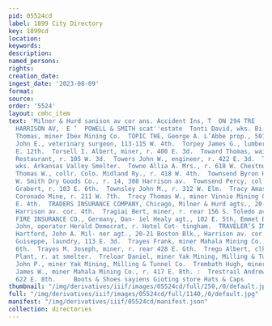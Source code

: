 ```yaml
---
pid: 05524cd
label: 1899 City Directory
key: 1899cd
location: 
keywords: 
description: 
named_persons: 
rights: 
creation_date: 
ingest_date: '2023-08-09'
format: 
source: 
order: '5524'
layout: cmhc_item
text: 'Milner & Hurd sanison av cor ans. Accident Ins, T  ON 294 TRE     toavs 914
  HARRISON AV,  E ’  POWELL & SMITH scat''estate  Tonti David, wks. Bi-Metallic Smelter.  Toomey
  Thomas, miner Ibex Mining Co.  TOPIC THE, George A. L’Abbe prop., 501 Harrison av.  Topping
  John E., veterinary surgeon, 113-115 W. 4th.  Torpey James G., lumberman, r. 526
  E. 12th.  Torsell I. Albert, miner, r. 400 E. 3d.  Toward Thomas, waiter Pioneer
  Restaurant, r. 105 W. 3d.  Towers John W., engineer, r. 422 E. 3d.  Towle R. L.,
  wks. Arkansas Valley Smelter.  Towne Allia A. Mrs., r. 618 W. Chestnut.  Townend
  Thomas W., collr. Colo. Midland Ry., r. 418 W. 4th.  Townsend Byron H., clk. J.
  W. Smith Dry Goods Co., r. 14, 308 Harrison av.  Townsend Percy, col’d, porter Charles
  Grabert, r. 103 E. 6th.  Townsley John M., r. 312 W. Elm.  Tracy Amasa, foreman
  Coronado Mine, r. 211 W. 7th.  Tracy Thomas W., miner Vinnie Mining Co., r. 611
  E. 4th.  TRADERS INSURANCE COMPANY, Chicago, Milner & Hurd agts., 20-21 Boston Bldg.,
  Harrison av. cor. 4th.  Tragiai Bert, miner, r. rear 156 S. Toledo av.  TRANSATLANTIC
  FIRE INSURANCE CO., Germany, Dan- iel Healy agt., 102 E. 5th, Emmet BIk.  Traut
  John, operator Herald Democrat, r. Hotel Cot- tingham.  TRAVELER’S INSURANCE CO.,
  Hartford, John A. Mil- ner agt., 20-21 Boston Blk., Harrison av. cor. 4th.  Traversone
  Guiseppe, laundry, 113 E. 3d.  Trayes Frank, miner Mahala Mining Co., r. 428 E.
  6th.  Trayes M. Joseph, miner, r. rear 428 E. Gth.  Trego Albert, clk. Bi-Metallic
  Plant, r. at smelter.  Treloar Daniel, miner Yak Mining, Milling & Tunnel Co.  Treloar
  John P., miner Yak Mining, Milling & Tunnel Co.  Trembath Hugh, miner, r. 815 Hazel.  Trembath
  James W., miner Mahala Mining Co., r. 417 E. 8th. :  Trestrail Andrew, miner, r.
  622 E. 8th.     Boots & Shoes sayiens Gioting store Hats & Caps     '
thumbnail: "/img/derivatives/iiif/images/05524cd/full/250,/0/default.jpg"
full: "/img/derivatives/iiif/images/05524cd/full/1140,/0/default.jpg"
manifest: "/img/derivatives/iiif/05524cd/manifest.json"
collection: directories
---
```

